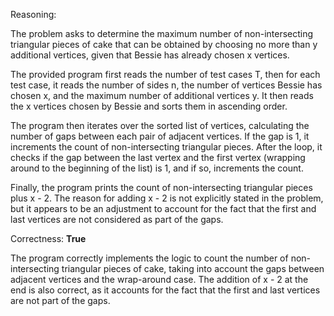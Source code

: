 Reasoning:

The problem asks to determine the maximum number of non-intersecting triangular pieces of cake that can be obtained by choosing no more than y additional vertices, given that Bessie has already chosen x vertices.

The provided program first reads the number of test cases T, then for each test case, it reads the number of sides n, the number of vertices Bessie has chosen x, and the maximum number of additional vertices y. It then reads the x vertices chosen by Bessie and sorts them in ascending order.

The program then iterates over the sorted list of vertices, calculating the number of gaps between each pair of adjacent vertices. If the gap is 1, it increments the count of non-intersecting triangular pieces. After the loop, it checks if the gap between the last vertex and the first vertex (wrapping around to the beginning of the list) is 1, and if so, increments the count.

Finally, the program prints the count of non-intersecting triangular pieces plus x - 2. The reason for adding x - 2 is not explicitly stated in the problem, but it appears to be an adjustment to account for the fact that the first and last vertices are not considered as part of the gaps.

Correctness: **True**

The program correctly implements the logic to count the number of non-intersecting triangular pieces of cake, taking into account the gaps between adjacent vertices and the wrap-around case. The addition of x - 2 at the end is also correct, as it accounts for the fact that the first and last vertices are not part of the gaps.